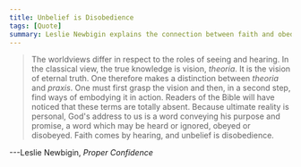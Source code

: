 ```yaml
---
title: Unbelief is Disobedience
tags: [Quote]
summary: Leslie Newbigin explains the connection between faith and obedience.
---
```


> The worldviews differ in respect to the roles of seeing and
> hearing. In the classical view, the true knowledge is vision,
> *theoria*. It is the vision of eternal truth. One therefore
> makes a distinction between *theoria* and *praxis*. One must
> first grasp the vision and then, in a second step, find ways of
> embodying it in action. Readers of the Bible will have noticed
> that these terms are totally absent. Because ultimate reality
> is personal, God's address to us is a word conveying his
> purpose and promise, a word which may be heard or ignored,
> obeyed or disobeyed. Faith comes by hearing, and unbelief is
> disobedience. 

---Leslie Newbigin, *Proper Confidence*
